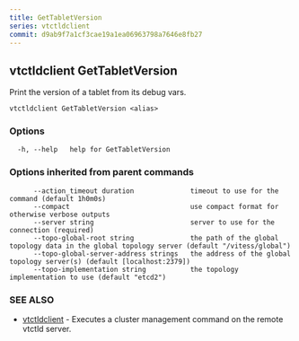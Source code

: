 ```yaml
---
title: GetTabletVersion
series: vtctldclient
commit: d9ab9f7a1cf3cae19a1ea06963798a7646e8fb27
---
```

## vtctldclient GetTabletVersion

Print the version of a tablet from its debug vars.

```
vtctldclient GetTabletVersion <alias>
```

### Options

```
  -h, --help   help for GetTabletVersion
```

### Options inherited from parent commands

```
      --action_timeout duration              timeout to use for the command (default 1h0m0s)
      --compact                              use compact format for otherwise verbose outputs
      --server string                        server to use for the connection (required)
      --topo-global-root string              the path of the global topology data in the global topology server (default "/vitess/global")
      --topo-global-server-address strings   the address of the global topology server(s) (default [localhost:2379])
      --topo-implementation string           the topology implementation to use (default "etcd2")
```

### SEE ALSO

* [vtctldclient](../)	 - Executes a cluster management command on the remote vtctld server.

